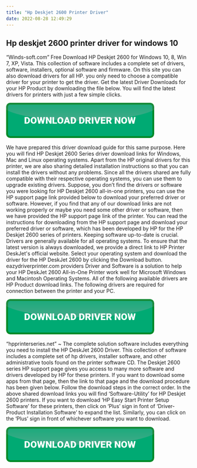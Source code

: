 ```yaml
---
title: "Hp Deskjet 2600 Printer Driver"
date: 2022-08-28 12:49:29
---
```


## Hp deskjet 2600 printer driver for windows 10

“Winds-soft.com” Free Download HP Deskjet 2600 for Windows 10, 8, Win 7, XP, Vista. This collection of software includes a complete set of drivers, software, installers, optional software and firmware. On this site you can also download drivers for all HP. you only need to choose a compatible driver for your printer to get the driver. Get the latest Driver Downloads for your HP Product by downloading the file below. You will find the latest drivers for printers with just a few simple clicks.

[![button](https://github.com/driverbay/driverbay.github.io/blob/main/dlbutton.png?raw=true)](https://printerpatch.com/download-printer-driver)


We have prepared this driver download guide for this same purpose. Here you will find HP Deskjet 2600 Series driver download links for Windows, Mac and Linux operating systems. Apart from the HP original drivers for this printer, we are also sharing detailed installation instructions so that you can install the drivers without any problems. Since all the drivers shared are fully compatible with their respective operating systems, you can use them to upgrade existing drivers. Suppose, you don’t find the drivers or software you were looking for HP Deskjet 2600 all-in-one printers, you can use the HP support page link provided below to download your preferred driver or software.
However, if you find that any of our download links are not working properly or maybe you need some other driver or software, then we have provided the HP support page link of the printer. You can read the instructions for downloading from the HP support page and download your preferred driver or software, which has been developed by HP for the HP Deskjet 2600 series of printers.
Keeping software up-to-date is crucial. Drivers are generally available for all operating systems. To ensure that the latest version is always downloaded, we provide a direct link to HP Printer DeskJet's official website. Select your operating system and download the driver for the HP DeskJet 2600 by clicking the Download button.
eazydriverprinter.com providers Driver and Software is a solution to help your HP DeskJet 2600 All-in-One Printer work well for Microsoft Windows and Macintosh Operating Systems. All of the following available drivers are HP Product download links. The following drivers are required for connection between the printer and your PC.

[![button](https://github.com/driverbay/driverbay.github.io/blob/main/dlbutton.png?raw=true)](https://printerpatch.com/download-printer-driver)


“hpprinterseries.net” ~ The complete solution software includes everything you need to install the HP DeskJet 2600 Driver. This collection of software includes a complete set of hp drivers, installer software, and other administrative tools found on the printer software CD.
The Deskjet 2600 series HP support page gives you access to many more software and drivers developed by HP for these printers. If you want to download some apps from that page, then the link to that page and the download procedure has been given below. Follow the download steps in the correct order.
In the above shared download links you will find ‘Software-Utility’ for HP Deskjet 2600 printers. If you want to download ‘HP Easy Start Printer Setup Software’ for these printers, then click on ‘Plus’ sign in font of ‘Driver-Product Installation Software’ to expand the list. Similarly, you can click on the ‘Plus’ sign in front of whichever software you want to download.


[![button](https://github.com/driverbay/driverbay.github.io/blob/main/dlbutton.png?raw=true)](https://printerpatch.com/download-printer-driver)